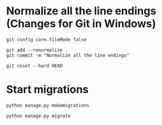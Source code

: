 # Normalize all the line endings (Changes for Git in Windows)
```
git config core.fileMode false
```
```
git add --renormalize .
git commit -m "Normalize all the line endings"
```
```
git reset --hard HEAD
```

# Start migrations
```
python manage.py makemigrations
```
```
python manage.py migrate
```